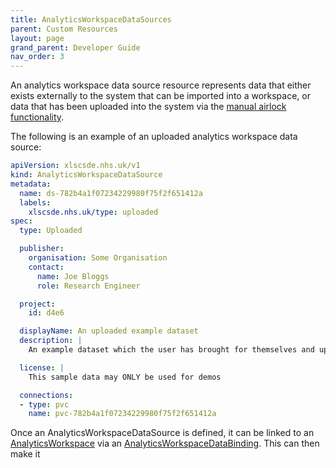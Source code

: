 ```yaml
---
title: AnalyticsWorkspaceDataSources
parent: Custom Resources
layout: page
grand_parent: Developer Guide
nav_order: 3
---
```


An analytics workspace data source resource represents data that either exists externally to the system that can be imported into a workspace, or data that has been uploaded into the system via the [manual airlock functionality](../../Architecture/Airlock-Services.md).

The following is an example of an uploaded analytics workspace data source:

```yaml
apiVersion: xlscsde.nhs.uk/v1
kind: AnalyticsWorkspaceDataSource
metadata:
  name: ds-782b4a1f07234229980f75f2f651412a
  labels:
    xlscsde.nhs.uk/type: uploaded
spec:
  type: Uploaded

  publisher:
    organisation: Some Organisation
    contact:
      name: Joe Bloggs
      role: Research Engineer

  project: 
    id: d4e6

  displayName: An uploaded example dataset
  description: |
    An example dataset which the user has brought for themselves and uploaded into the system.

  license: |
    This sample data may ONLY be used for demos

  connections:
  - type: pvc
    name: pvc-782b4a1f07234229980f75f2f651412a
```

Once an AnalyticsWorkspaceDataSource is defined, it can be linked to an [AnalyticsWorkspace](./AnalyticsWorkspaces.md) via an [AnalyticsWorkspaceDataBinding](./AnalyticsWorkspaceDataBindings.md). This can then make it 